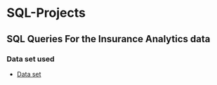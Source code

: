 # SQL-Projects
## SQL Queries For the Insurance Analytics data
### Data set used 
- <a href="https://github.com/sush-2001/Data-Analysis-Dashboard/tree/main">Data set</a>
